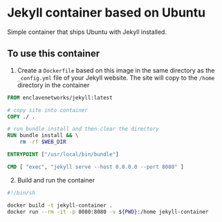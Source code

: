 # Jekyll container based on Ubuntu

Simple container that ships Ubuntu with Jekyll installed.

## To use this container

1. Create a `Dockerfile` based on this image in the same directory as the `_config.yml` file of your Jekyll website. The site will copy to the `/home` directory in the container

```dockerfile
FROM enclavenetworks/jekyll:latest

# copy site into container
COPY ./ .

# run bundle install and then clear the directory
RUN bundle install && \
    rm -rf $WEB_DIR

ENTRYPOINT ["/usr/local/bin/bundle"]

CMD [ "exec", "jekyll serve --host 0.0.0.0 --port 8080" ]
```

2. Build and run the container

```bash
#!/bin/sh

docker build -t jekyll-container .
docker run --rm -it -p 8080:8080 -v ${PWD}:/home jekyll-container
```
